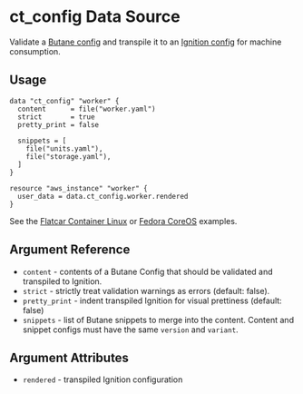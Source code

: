 # ct_config Data Source

Validate a [Butane config](https://coreos.github.io/butane/specs/) and transpile it to an [Ignition config](https://coreos.github.io/ignition/) for machine consumption.

## Usage

```hcl
data "ct_config" "worker" {
  content      = file("worker.yaml")
  strict       = true
  pretty_print = false

  snippets = [
    file("units.yaml"),
    file("storage.yaml"),
  ]
}

resource "aws_instance" "worker" {
  user_data = data.ct_config.worker.rendered
}
```

See the [Flatcar Container Linux](examples/flatcar-linux.tf) or [Fedora CoreOS](examples/fedora-coreos.tf) examples.

## Argument Reference

* `content` - contents of a Butane Config that should be validated and transpiled to Ignition.
* `strict` - strictly treat validation warnings as errors (default: false).
* `pretty_print` - indent transpiled Ignition for visual prettiness (default: false)
* `snippets` - list of Butane snippets to merge into the content. Content and snippet configs must have the same `version` and `variant`.

## Argument Attributes

* `rendered` - transpiled Ignition configuration

